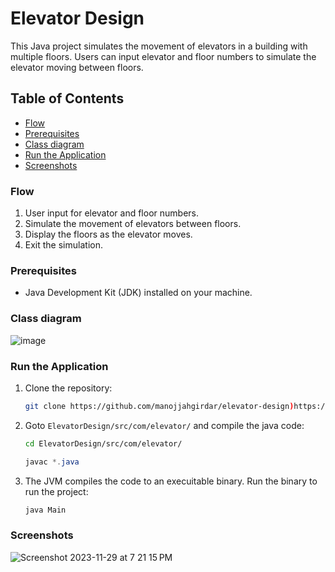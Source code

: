 # Elevator Design
This Java project simulates the movement of elevators in a building with multiple floors. Users can input elevator and floor numbers to simulate the elevator moving between floors.

## Table of Contents
- [Flow](#flow)
- [Prerequisites](#prerequisites)
- [Class diagram](#class-diagram)
- [Run the Application](#run-the-application)
- [Screenshots](#screenshots)

### Flow

1. User input for elevator and floor numbers.
2. Simulate the movement of elevators between floors.
1. Display the floors as the elevator moves.
1. Exit the simulation.

### Prerequisites

- Java Development Kit (JDK) installed on your machine.

### Class diagram

![image](https://github.com/manojjahgirdar/elevator-design/assets/52746337/5a765bec-063f-49dd-ad10-a7c7d385b110)

### Run the Application

1. Clone the repository:

   ```bash
   git clone https://github.com/manojjahgirdar/elevator-design)https://github.com/manojjahgirdar/elevator-design.git
   ```

2. Goto `ElevatorDesign/src/com/elevator/` and compile the java code:

    ```bash
    cd ElevatorDesign/src/com/elevator/
    ```

    ```java
    javac *.java
    ```

3. The JVM compiles the code to an execuitable binary. Run the binary to run the project:

    ```bash
    java Main
    ```

### Screenshots

![Screenshot 2023-11-29 at 7 21 15 PM](https://github.com/manojjahgirdar/elevator-design/assets/52746337/79a54d93-bbc5-48dc-a4ca-a8c13b09d5e2)
